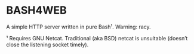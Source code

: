 # BASH4WEB

A simple HTTP server written in pure Bash¹.
Warning: racy.

¹ Requires GNU Netcat. Traditional (aka BSD) netcat is unsuitable (doesn’t close the listening socket timely).
